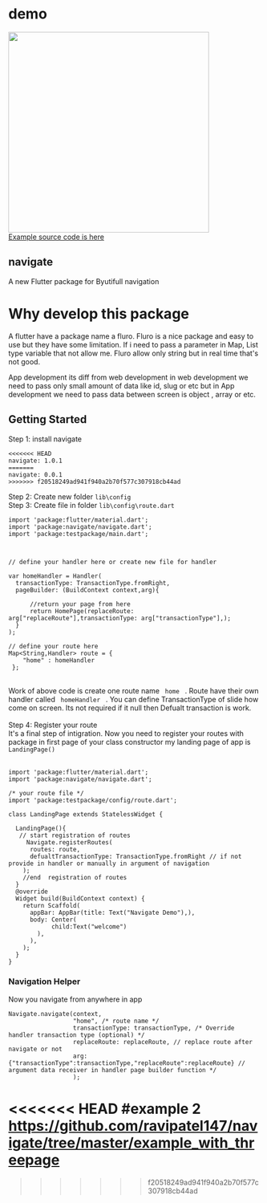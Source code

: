 # demo
<img src="https://docs.google.com/uc?export=download&id=1QugGCA-87S6fcAqE1757JkYyqMPzAJ27" height="400" />
<br />
<a href="https://github.com/ravipatel147/navigate/tree/master/example"> Example source code is here </a>


## navigate

A new Flutter package for Byutifull navigation

# Why develop this package

A flutter have a package name a fluro. Fluro is a nice package and easy to use but they have some limitation. If i need to pass a parameter in Map, List type variable that not allow me. Fluro allow only string but in real time that's not good.

App development its diff from web development in web development we need to pass only small amount of data like id, slug or etc but in App development we need to pass data  between screen is object , array or etc.

## Getting Started

 Step 1: install navigate 
```
<<<<<<< HEAD
navigate: 1.0.1
=======
navigate: 0.0.1
>>>>>>> f20518249ad941f940a2b70f577c307918cb44ad
```

 Step 2: Create new folder  `lib\config`  
 Step 3: Create file in folder `lib\config\route.dart`


```
import 'package:flutter/material.dart';
import 'package:navigate/navigate.dart';
import 'package:testpackage/main.dart';



// define your handler here or create new file for handler 

var homeHandler = Handler(
  transactionType: TransactionType.fromRight,
  pageBuilder: (BuildContext context,arg){

      //return your page from here 
      return HomePage(replaceRoute: arg["replaceRoute"],transactionType: arg["transactionType"],);
  }
);

// define your route here 
Map<String,Handler> route = {
    "home" : homeHandler
 };
```
<br />
Work of above code is create one route name <code> home </code> . Route have their own handler called  <code> homeHandler </code> . You can define TransactionType of slide how come on screen. Its not required if it null then Defualt transaction is work.
<br />
<br />
Step 4: Register your route
<br />
It's a final step of intigration. Now you need to register your routes with package in first page of your class constructor my landing page of app is <code> LandingPage() </code>
<br />
<br />

```
import 'package:flutter/material.dart';
import 'package:navigate/navigate.dart';

/* your route file */ 
import 'package:testpackage/config/route.dart';

class LandingPage extends StatelessWidget {

  LandingPage(){
   // start registration of routes 
     Navigate.registerRoutes(
      routes: route,
      defualtTransactionType: TransactionType.fromRight // if not provide in handler or manually in argument of navigation
    );
    //end  registration of routes 
  }
  @override
  Widget build(BuildContext context) {
    return Scaffold(
      appBar: AppBar(title: Text("Navigate Demo"),),
      body: Center(
            child:Text("welcome")
        ),
      ),
    );
  }
}  

```

### Navigation Helper

Now you navigate from anywhere in app

```
Navigate.navigate(context,
                  "home", /* route name */
                  transactionType: transactionType, /* Override handler transaction type (optional) */
                  replaceRoute: replaceRoute, // replace route after navigate or not 
                  arg: {"transactionType":transactionType,"replaceRoute":replaceRoute} // argument data receiver in handler page builder function */
                  );
```

<<<<<<< HEAD
#example 2
https://github.com/ravipatel147/navigate/tree/master/example_with_threepage
=======

>>>>>>> f20518249ad941f940a2b70f577c307918cb44ad




